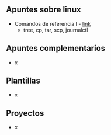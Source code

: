 ## Apuntes sobre linux

- Comandos de referencia I - [link](https://github.com/diegoaaron/repositorio/blob/main/linux/apuntes/linux_resume_00.md)
  - tree, cp, tar, scp, journalctl

## Apuntes complementarios

- x

## Plantillas

- x

## Proyectos

- x